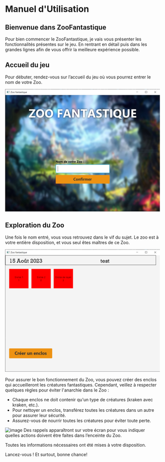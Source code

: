 # Manuel d'Utilisation

## Bienvenue dans ZooFantastique

Pour bien commencer le ZooFantastique, je vais vous présenter les fonctionnalités présentes sur le jeu. En rentrant en détail puis dans les grandes lignes afin de vous offrir la meilleure expérience possible.

## Accueil du jeu

Pour débuter, rendez-vous sur l’accueil du jeu où vous pourrez entrer le nom de votre Zoo.

 ![image](Accueil(1).png)


## Exploration du Zoo

Une fois le nom entré, vous vous retrouvez dans le vif du sujet. Le zoo est à votre entière disposition, et vous seul êtes maîtres de ce Zoo.

 ![image](Principal.png)


Pour assurer le bon fonctionnement du Zoo, vous pouvez créer des enclos qui accueilleront les créatures fantastiques. Cependant, veillez à respecter quelques règles pour éviter l'anarchie dans le Zoo :

- Chaque enclos ne doit contenir qu'un type de créatures (kraken avec kraken, etc.).
- Pour nettoyer un enclos, transférez toutes les créatures dans un autre pour assurer leur sécurité.
- Assurez-vous de nourrir toutes les créatures pour éviter toute perte.

 ![image](Encos.png)
Des rappels apparaîtront sur votre écran pour vous indiquer quelles actions doivent être faites dans l’enceinte du Zoo.

Toutes les informations nécessaires ont été mises à votre disposition.

Lancez-vous ! Et surtout, bonne chance!
